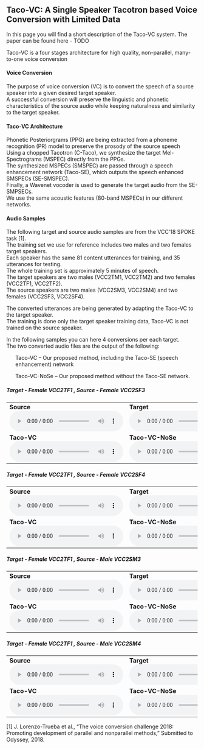 ## Taco-VC: A Single Speaker Tacotron based Voice Conversion with Limited Data ##

In this page you will find a short description of the Taco-VC system.
The paper can be found here - TODO

Taco-VC is a four stages architecture for high quality, non-parallel, many-to-one voice conversion

#### Voice Conversion
The purpose of voice conversion (VC) is to convert the speech of a source speaker into a given desired target speaker.<br/>
A successful conversion will preserve the linguistic and phonetic characteristics of the source audio while keeping naturalness and similarity to the target speaker.

#### Taco-VC Architecture
Phonetic Posteriorgrams (PPG) are being extracted from a phoneme recognition (PR) model to preserve the prosody of the source speech<br/> 
Using a chopped Tacotron (C-Taco), we synthesize the target Mel-Spectrograms (MSPEC) directly from the PPGs.<br/>
The synthesized MSPECs (SMSPEC) are passed through a speech enhancement network (Taco-SE), which outputs the speech enhanced SMSPECs (SE-SMSPEC).<br/>
Finally, a Wavenet vocoder is used to generate the target audio from the SE-SMPSECs.<br/>
We use the same acoustic features (80-band MSPECs) in our different networks.<br/>

#### Audio Samples

The following target and source audio samples are from the VCC'18 SPOKE task [1].<br/>
The training set we use for reference includes two males and two females target speakers.<br/>
Each speaker has the same 81 content utterances for training, and 35 utterances for testing.<br/>
The whole training set is approximately 5 minutes of speech.<br/>
The target speakers are two males (VCC2TM1, VCC2TM2) and two females (VCC2TF1, VCC2TF2). <br/>
The source speakers are two males (VCC2SM3, VCC2SM4) and two females (VCC2SF3, VCC2SF4). <br/>

The converted utterances are being generated by adapting the Taco-VC to the target speaker.<br/>
The training is done only the target speaker training data, Taco-VC is not trained on the source speaker.<br/>

In the following samples you can here 4 conversions per each target.<br/>
The two converted audio files are the output of the following:
<ul> Taco-VC      – Our proposed method, including the Taco-SE (speech enhancement) network</ul> 
<ul>  Taco-VC-NoSe – Our proposed method without the Taco-SE network.</ul> 

##### Target - Female VCC2TF1 , Source - Female VCC2SF3
 <table>
  <tr>
    <td><b>Source</b><br/><audio controls><source src="samples/F1/30005_F3.wav"></audio></td>
    <td><b>Target</b><br/><audio controls><source src="samples/F1/30005_F1.wav"></audio></td>
  </tr>
  <tr>
  <td><b>Taco-VC</b><br/><audio controls><source src="samples/F1/30005_F3_vc.wav"></audio></td>
  <td><b>Taco-VC-NoSe</b><br/><audio controls><source src="samples/F1/30005_F3_syn.wav"></audio></td>
  </tr>
</table>

##### Target - Female VCC2TF1 , Source - Female VCC2SF4
 <table>
  <tr>
    <td><b>Source</b><br/><audio controls><source src="samples/F1/30032_F4.wav"></audio></td>
    <td><b>Target</b><br/><audio controls><source src="samples/F1/30032_F1.wav"></audio></td>
  </tr>
  <tr>
  <td><b>Taco-VC</b><br/><audio controls><source src="samples/F1/30032_F4_vc.wav"></audio></td>
  <td><b>Taco-VC-NoSe</b><br/><audio controls><source src="samples/F1/30032_F4_syn.wav"></audio></td>
  </tr>
</table>

##### Target - Female VCC2TF1 , Source - Male VCC2SM3
 <table>
  <tr>
    <td><b>Source</b><br/><audio controls><source src="samples/F1/30012_M3.wav"></audio></td>
    <td><b>Target</b><br/><audio controls><source src="samples/F1/30012_F1.wav"></audio></td>
  </tr>
  <tr>
  <td><b>Taco-VC</b><br/><audio controls><source src="samples/F1/30012_M3_vc.wav"></audio></td>
  <td><b>Taco-VC-NoSe</b><br/><audio controls><source src="samples/F1/30012_M3_syn.wav"></audio></td>
  </tr>
</table>

##### Target - Female VCC2TF1 , Source - Male VCC2SM4
 <table>
  <tr>
    <td><b>Source</b><br/><audio controls><source src="samples/F1/30020_M4.wav"></audio></td>
    <td><b>Target</b><br/><audio controls><source src="samples/F1/30020_F1.wav"></audio></td>
  </tr>
  <tr>
  <td><b>Taco-VC</b><br/><audio controls><source src="samples/F1/30020_M4_vc.wav"></audio></td>
  <td><b>Taco-VC-NoSe</b><br/><audio controls><source src="samples/F1/30020_M4_syn.wav"></audio></td>
  </tr>
</table>




[1] J. Lorenzo-Trueba et al., “The voice conversion challenge 2018: Promoting development of parallel and nonparallel methods,” Submitted to Odyssey, 2018.
